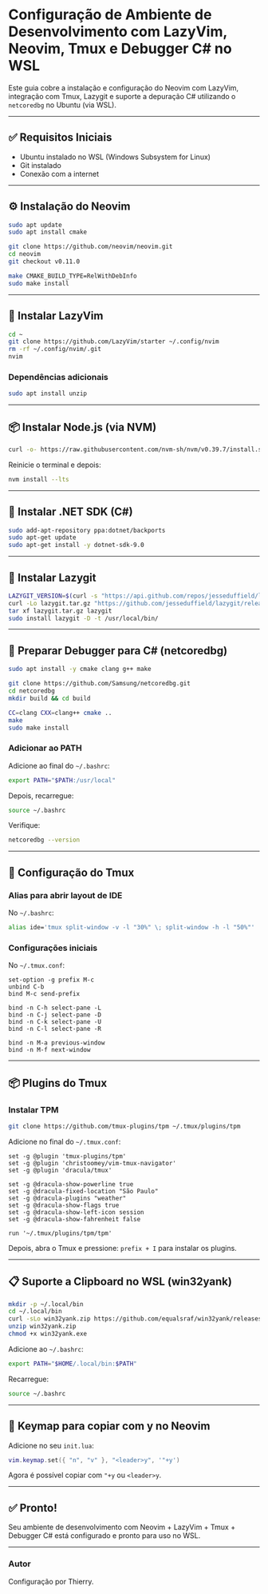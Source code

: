 # Configuração de Ambiente de Desenvolvimento com LazyVim, Neovim, Tmux e Debugger C# no WSL

Este guia cobre a instalação e configuração do Neovim com LazyVim, integração com Tmux, Lazygit e suporte a depuração C# utilizando o `netcoredbg` no Ubuntu (via WSL).

---

## ✅ Requisitos Iniciais

* Ubuntu instalado no WSL (Windows Subsystem for Linux)
* Git instalado
* Conexão com a internet

---

## ⚙️ Instalação do Neovim

```bash
sudo apt update
sudo apt install cmake

git clone https://github.com/neovim/neovim.git
cd neovim
git checkout v0.11.0

make CMAKE_BUILD_TYPE=RelWithDebInfo
sudo make install
```

---

## 🚀 Instalar LazyVim

```bash
cd ~
git clone https://github.com/LazyVim/starter ~/.config/nvim
rm -rf ~/.config/nvim/.git
nvim
```

### Dependências adicionais

```bash
sudo apt install unzip
```

---

## 📦 Instalar Node.js (via NVM)

```bash
curl -o- https://raw.githubusercontent.com/nvm-sh/nvm/v0.39.7/install.sh | bash
```

Reinicie o terminal e depois:

```bash
nvm install --lts
```

---

## 🧱 Instalar .NET SDK (C#)

```bash
sudo add-apt-repository ppa:dotnet/backports
sudo apt-get update
sudo apt-get install -y dotnet-sdk-9.0
```

---

## 💠 Instalar Lazygit

```bash
LAZYGIT_VERSION=$(curl -s "https://api.github.com/repos/jesseduffield/lazygit/releases/latest" | grep -Po '"tag_name": *"v\K[^"]*')
curl -Lo lazygit.tar.gz "https://github.com/jesseduffield/lazygit/releases/download/v${LAZYGIT_VERSION}/lazygit_${LAZYGIT_VERSION}_Linux_x86_64.tar.gz"
tar xf lazygit.tar.gz lazygit
sudo install lazygit -D -t /usr/local/bin/
```

---

## 🧰 Preparar Debugger para C# (netcoredbg)

```bash
sudo apt install -y cmake clang g++ make

git clone https://github.com/Samsung/netcoredbg.git
cd netcoredbg
mkdir build && cd build

CC=clang CXX=clang++ cmake ..
make
sudo make install
```

### Adicionar ao PATH

Adicione ao final do `~/.bashrc`:

```bash
export PATH="$PATH:/usr/local"
```

Depois, recarregue:

```bash
source ~/.bashrc
```

Verifique:

```bash
netcoredbg --version
```

---

## 📅 Configuração do Tmux

### Alias para abrir layout de IDE

No `~/.bashrc`:

```bash
alias ide='tmux split-window -v -l "30%" \; split-window -h -l "50%"'
```

### Configurações iniciais

No `~/.tmux.conf`:

```tmux
set-option -g prefix M-c
unbind C-b
bind M-c send-prefix

bind -n C-h select-pane -L
bind -n C-j select-pane -D
bind -n C-k select-pane -U
bind -n C-l select-pane -R

bind -n M-a previous-window
bind -n M-f next-window
```

---

## 📦 Plugins do Tmux

### Instalar TPM

```bash
git clone https://github.com/tmux-plugins/tpm ~/.tmux/plugins/tpm
```

Adicione no final do `~/.tmux.conf`:

```tmux
set -g @plugin 'tmux-plugins/tpm'
set -g @plugin 'christoomey/vim-tmux-navigator'
set -g @plugin 'dracula/tmux'

set -g @dracula-show-powerline true
set -g @dracula-fixed-location "São Paulo"
set -g @dracula-plugins "weather"
set -g @dracula-show-flags true
set -g @dracula-show-left-icon session
set -g @dracula-show-fahrenheit false

run '~/.tmux/plugins/tpm/tpm'
```

Depois, abra o Tmux e pressione: `prefix + I` para instalar os plugins.

---

## 📋 Suporte a Clipboard no WSL (win32yank)

```bash
mkdir -p ~/.local/bin
cd ~/.local/bin
curl -sLo win32yank.zip https://github.com/equalsraf/win32yank/releases/download/v0.0.4/win32yank-x64.zip
unzip win32yank.zip
chmod +x win32yank.exe
```

Adicione ao `~/.bashrc`:

```bash
export PATH="$HOME/.local/bin:$PATH"
```

Recarregue:

```bash
source ~/.bashrc
```

---

## 🔑 Keymap para copiar com <leader>y no Neovim

Adicione no seu `init.lua`:

```lua
vim.keymap.set({ "n", "v" }, "<leader>y", '"+y')
```

Agora é possível copiar com `"+y` ou `<leader>y`.

---

## ✅ Pronto!

Seu ambiente de desenvolvimento com Neovim + LazyVim + Tmux + Debugger C# está configurado e pronto para uso no WSL.

---

### Autor

Configuração por Thierry.
